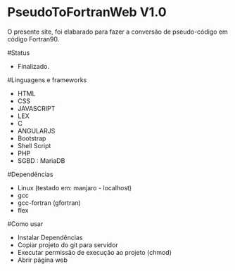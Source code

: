 # PseudoToFortranWeb V1.0
O presente site, foi elabarado para fazer a conversão de pseudo-código em código Fortran90.

#Status
- Finalizado.

#Linguagens e frameworks
-  HTML
-  CSS
-  JAVASCRIPT
-  LEX
-  C
-  ANGULARJS
-  Bootstrap
-  Shell Script
-  PHP
-  SGBD : MariaDB


#Dependências 

- Linux (testado em: manjaro - localhost)
- gcc 
- gcc-fortran (gfortran)
- flex


#Como usar

- Instalar Dependências
- Copiar projeto do git para servidor
- Executar permissão de execução ao projeto (chmod)
- Abrir página web
